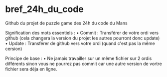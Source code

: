 # bref_24h_du_code
Github du projet de puzzle game des 24h du code du Mans

Signification des mots essentiels :
• Commit : Transférer de votre ordi vers github (cela changera la version du projet les autres pourront donc update)
• Update : Transférer de github vers votre ordi (quand c'est pas la même cersion)

Principe de base :
• Ne jamais travailler sur un même fichier sur 2 ordis différents sinon vous ne pourrez pas commit car une autre 
version de vortre fichier sera déja en ligne.
